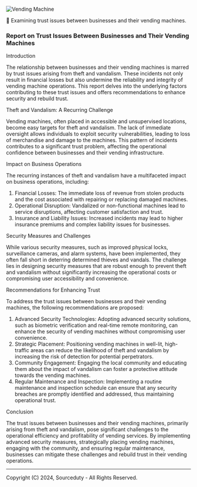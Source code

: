 ![Vending Machine](https://github.com/sourceduty/Vending_Trust/assets/123030236/f1dbf568-0b57-4981-99bc-200d47cbab1c)

🏧 Examining trust issues between businesses and their vending machines.

### Report on Trust Issues Between Businesses and Their Vending Machines

Introduction

The relationship between businesses and their vending machines is marred by trust issues arising from theft and vandalism. These incidents not only result in financial losses but also undermine the reliability and integrity of vending machine operations. This report delves into the underlying factors contributing to these trust issues and offers recommendations to enhance security and rebuild trust.

Theft and Vandalism: A Recurring Challenge

Vending machines, often placed in accessible and unsupervised locations, become easy targets for theft and vandalism. The lack of immediate oversight allows individuals to exploit security vulnerabilities, leading to loss of merchandise and damage to the machines. This pattern of incidents contributes to a significant trust problem, affecting the operational confidence between businesses and their vending infrastructure.

Impact on Business Operations

The recurring instances of theft and vandalism have a multifaceted impact on business operations, including:

1. Financial Losses: The immediate loss of revenue from stolen products and the cost associated with repairing or replacing damaged machines.
2. Operational Disruption: Vandalized or non-functional machines lead to service disruptions, affecting customer satisfaction and trust.
3. Insurance and Liability Issues: Increased incidents may lead to higher insurance premiums and complex liability issues for businesses.

Security Measures and Challenges

While various security measures, such as improved physical locks, surveillance cameras, and alarm systems, have been implemented, they often fall short in deterring determined thieves and vandals. The challenge lies in designing security measures that are robust enough to prevent theft and vandalism without significantly increasing the operational costs or compromising user accessibility and convenience.

Recommendations for Enhancing Trust

To address the trust issues between businesses and their vending machines, the following recommendations are proposed:

1. Advanced Security Technologies: Adopting advanced security solutions, such as biometric verification and real-time remote monitoring, can enhance the security of vending machines without compromising user convenience.
2. Strategic Placement: Positioning vending machines in well-lit, high-traffic areas can reduce the likelihood of theft and vandalism by increasing the risk of detection for potential perpetrators.
3. Community Engagement: Engaging the local community and educating them about the impact of vandalism can foster a protective attitude towards the vending machines.
4. Regular Maintenance and Inspection: Implementing a routine maintenance and inspection schedule can ensure that any security breaches are promptly identified and addressed, thus maintaining operational trust.

Conclusion

The trust issues between businesses and their vending machines, primarily arising from theft and vandalism, pose significant challenges to the operational efficiency and profitability of vending services. By implementing advanced security measures, strategically placing vending machines, engaging with the community, and ensuring regular maintenance, businesses can mitigate these challenges and rebuild trust in their vending operations.

***

Copyright (C) 2024, Sourceduty - All Rights Reserved.

